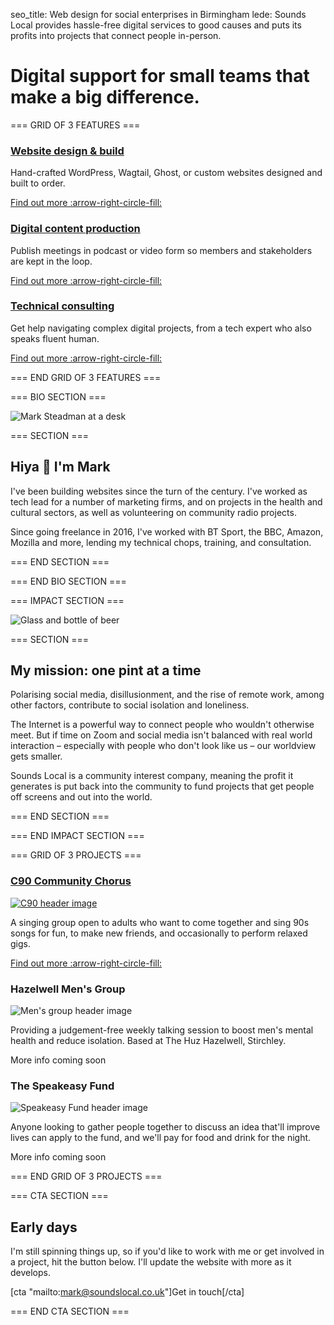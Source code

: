 seo_title: Web design for social enterprises in Birmingham
lede: Sounds Local provides hassle-free digital services to good causes and puts its profits into projects that connect people in-person.

# Digital support for small teams that make a big difference.

=== GRID OF 3 FEATURES ===

### [Website design & build](/websites/)

Hand-crafted WordPress, Wagtail, Ghost, or custom websites designed and built to order.

[Find out more :arrow-right-circle-fill:](/websites/)

### [Digital content production](/production/)

Publish meetings in podcast or video form so members and stakeholders are kept in the loop.

[Find out more :arrow-right-circle-fill:](/production/)

### [Technical consulting](/consulting/)

Get help navigating complex digital projects, from a tech expert who also speaks fluent human.

[Find out more :arrow-right-circle-fill:](/consulting/)

=== END GRID OF 3 FEATURES ===

=== BIO SECTION ===

![Mark Steadman at a desk](img/mark-desk.svg)

=== SECTION ===

## Hiya 👋 I'm Mark

I've been building websites since the turn of the century. I've worked as tech lead for a number of marketing firms, and on projects in the health and cultural sectors, as well as volunteering on community radio projects.

Since going freelance in 2016, I've worked with BT Sport, the BBC, Amazon, Mozilla and more, lending my technical chops, training, and consultation.

=== END SECTION ===

=== END BIO SECTION ===

=== IMPACT SECTION ===

![Glass and bottle of beer](img/beer.svg)

=== SECTION ===

## My mission: one pint at a time

Polarising social media, disillusionment, and the rise of remote work, among other factors, contribute to social isolation and loneliness.

The Internet is a powerful way to connect people who wouldn't otherwise meet. But if time on Zoom and social media isn't balanced with real world interaction – especially with people who don't look like us – our worldview gets smaller.

Sounds Local is a community interest company, meaning the profit it generates is put back into the community to fund projects that get people off screens and out into the world.

=== END SECTION ===

=== END IMPACT SECTION ===

=== GRID OF 3 PROJECTS ===

### [C90 Community Chorus](/c90/)

[![C90 header image](img/frontpage-c90.jpg)](/c90/)

A singing group open to adults who want to come together and sing 90s songs for fun, to make new friends, and occasionally to perform relaxed gigs.

[Find out more :arrow-right-circle-fill:](/c90/)

### Hazelwell Men's Group

![Men's group header image](img/frontpage-mensgroup.jpg)

Providing a judgement-free weekly talking session to boost men's mental health and reduce isolation. Based at The Huz Hazelwell, Stirchley.

More info coming soon

### The Speakeasy Fund
![Speakeasy Fund header image](img/frontpage-speakeasy.jpg)

Anyone looking to gather people together to discuss an idea that'll improve lives can apply to the fund, and we'll pay for food and drink for the night.

More info coming soon

=== END GRID OF 3 PROJECTS ===

=== CTA SECTION ===

## Early days

I'm still spinning things up, so if you'd like to work with me or get involved in a project, hit the button below. I'll update the website with more as it develops.

[cta "mailto:mark@soundslocal.co.uk"]Get in touch[/cta]

=== END CTA SECTION ===

